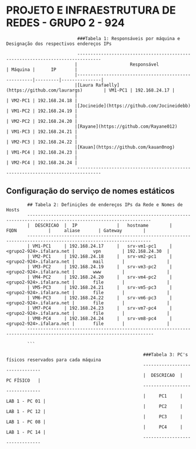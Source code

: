 # PROJETO E INFRAESTRUTURA DE REDES - GRUPO 2  - 924

                               ###Tabela 1: Responsáveis por máquina e Designação dos respectivos endereços IPs 

                               -------------------------------------------------------------------------------
                              |                    Responsável                      | Máquina |      IP       |
                              |-----------------------------------------------------|---------|---------------|
                              |[Laura Rafaelly](https://github.com/laurargs)        | VM1-PC1 | 192.168.24.17 |
                              |                                                     | VM2-PC1 | 192.168.24.18 |
                              |[Jocineide](https://github.com/Jocineidebb)          | VM1-PC2 | 192.168.24.19 |
                              |                                                     | VM2-PC2 | 192.168.24.20 |
                              |[Rayane](https://github.com/Rayane012)               | VM1-PC3 | 192.168.24.21 |
                              |                                                     | VM2-PC3 | 192.168.24.22 |
                              |[Kauan](https://github.com/kauan0nog)                | VM1-PC4 | 192.168.24.23 |
                              |                                                     | VM2-PC4 | 192.168.24.24 |
                               -------------------------------------------------------------------------------

## Configuração do serviço de nomes estáticos

```
        ## Tabela 2: Definições de endereços IPs da Rede e Nomes de Hosts
        ---------------------------------------------------------------------------------------------------------------------
        |  DESCRICAO  |  IP               |   hostname        |          FQDN            |     aliase       | Gateway        |
        ---------------------------------------------------------------------------------------------------------------------
        | VM1-PC1     | 192.168.24.17     |   srv-vm1-pc1     | <grupo2-924>.ifalara.net |       vpn        | 192.168.24.30  |
        | VM2-PC1     | 192.168.24.18     |   srv-vm2-pc1     | <grupo2-924>.ifalara.net |       mail       |                |
        | VM3-PC2     | 192.168.24.19     |   srv-vm3-pc2     | <grupo2-924>.ifalara.net |       www        |                |
        | VM4-PC2     | 192.168.24.20     |   srv-vm4-pc2     | <grupo2-924>.ifalara.net |       file       |                |
        | VM5-PC3     | 192.168.24.21     |   srv-vm5-pc3     | <grupo2-924>.ifalara.net |       file       |                |
        | VM6-PC3     | 192.168.24.22     |   srv-vm6-pc3     | <grupo2-924>.ifalara.net |       file       |                |
        | VM7-PC4     | 192.168.24.23     |   srv-vm7-pc4     | <grupo2-924>.ifalara.net |       file       |                |
        | VM8-PC4     | 192.168.24.24     |   srv-vm8-pc4     | <grupo2-924>.ifalara.net |       file       |                |
        ----------------------------------------------------------------------------------------------------------------------

        ```

```
                                                        ###Tabela 3: PC's físicos reservados para cada máquina
                                                        -------------------------------
                                                        |  DESCRICAO  |   PC FÍSICO   |
                                                        -------------------------------
                                                        |     PC1     | LAB 1 - PC 01 |
                                                        |     PC2     | LAB 1 - PC 12 | 
                                                        |     PC3     | LAB 1 - PC 08 |
                                                        |     PC4     | LAB 1 - PC 14 |
                                                        -------------------------------
```

